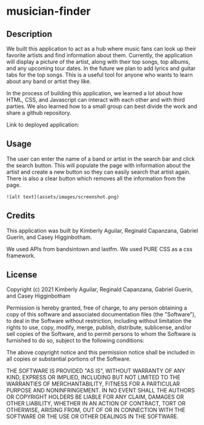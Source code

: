 # musician-finder

## Description

We built this application to act as a hub where music fans can look up their favorite artists and find information about them. Currently, the application will display a picture of the artist, along with their top songs, top albums, and any upcoming tour dates. In the future we plan to add lyrics and guitar tabs for the top songs. This is a useful tool for anyone who wants to learn about any band or artist they like.

In the process of building this application, we learned a lot about how HTML, CSS, and Javascript can interact with each other and with third parties. We also learned how to a small group can best divide the work and share a github repository.

Link to deployed application:

## Usage

The user can enter the name of a band or artist in the search bar and click the search button. This will populate the page with information about the artist and create a new button so they can easily search that artist again. There is also a clear button which removes all the information from the page.

    ![alt text](assets/images/screenshot.png)


## Credits

This application was built by Kimberly Aguilar, Reginald Capanzana, Gabriel Guerin, and Casey Higginbotham.

We used APIs from bandsintown and lastfm. We used PURE CSS as a css framework.

## License

Copyright (c) 2021 Kimberly Aguilar, Reginald Capanzana, Gabriel Guerin, and Casey Higginbotham

Permission is hereby granted, free of charge, to any person obtaining a copy of this software and associated documentation files (the "Software"), to deal in the Software without restriction, including without limitation the rights to use, copy, modify, merge, publish, distribute, sublicense, and/or sell copies of the Software, and to permit persons to whom the Software is furnished to do so, subject to the following conditions:

The above copyright notice and this permission notice shall be included in all copies or substantial portions of the Software.

THE SOFTWARE IS PROVIDED "AS IS", WITHOUT WARRANTY OF ANY KIND, EXPRESS OR IMPLIED, INCLUDING BUT NOT LIMITED TO THE WARRANTIES OF MERCHANTABILITY, FITNESS FOR A PARTICULAR PURPOSE AND NONINFRINGEMENT. IN NO EVENT SHALL THE AUTHORS OR COPYRIGHT HOLDERS BE LIABLE FOR ANY CLAIM, DAMAGES OR OTHER LIABILITY, WHETHER IN AN ACTION OF CONTRACT, TORT OR OTHERWISE, ARISING FROM, OUT OF OR IN CONNECTION WITH THE SOFTWARE OR THE USE OR OTHER DEALINGS IN THE SOFTWARE.
